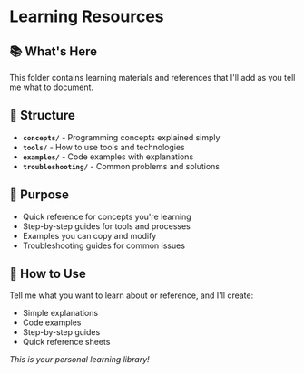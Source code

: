 # Learning Resources

## 📚 What's Here

This folder contains learning materials and references that I'll add as you tell me what to document.

## 📂 Structure

- **`concepts/`** - Programming concepts explained simply
- **`tools/`** - How to use tools and technologies
- **`examples/`** - Code examples with explanations
- **`troubleshooting/`** - Common problems and solutions

## 🎯 Purpose

- Quick reference for concepts you're learning
- Step-by-step guides for tools and processes
- Examples you can copy and modify
- Troubleshooting guides for common issues

## 📝 How to Use

Tell me what you want to learn about or reference, and I'll create:

- Simple explanations
- Code examples
- Step-by-step guides
- Quick reference sheets

_This is your personal learning library!_
